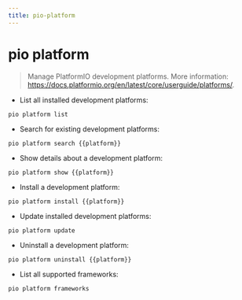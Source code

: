 ```yaml
---
title: pio-platform
---
```

# pio platform

> Manage PlatformIO development platforms.
> More information: <https://docs.platformio.org/en/latest/core/userguide/platforms/>.

- List all installed development platforms:

`pio platform list`

- Search for existing development platforms:

`pio platform search {{platform}}`

- Show details about a development platform:

`pio platform show {{platform}}`

- Install a development platform:

`pio platform install {{platform}}`

- Update installed development platforms:

`pio platform update`

- Uninstall a development platform:

`pio platform uninstall {{platform}}`

- List all supported frameworks:

`pio platform frameworks`
